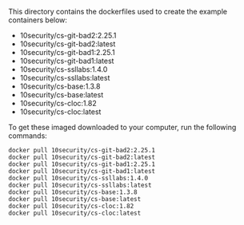 This directory contains the dockerfiles used to create the example containers below:

* 10security/cs-git-bad2:2.25.1 
* 10security/cs-git-bad2:latest 
* 10security/cs-git-bad1:2.25.1 
* 10security/cs-git-bad1:latest 
* 10security/cs-ssllabs:1.4.0 
* 10security/cs-ssllabs:latest 
* 10security/cs-base:1.3.8 
* 10security/cs-base:latest
* 10security/cs-cloc:1.82
* 10security/cs-cloc:latest

To get these imaged downloaded to your computer, run the following commands:

```
docker pull 10security/cs-git-bad2:2.25.1 
docker pull 10security/cs-git-bad2:latest 
docker pull 10security/cs-git-bad1:2.25.1 
docker pull 10security/cs-git-bad1:latest 
docker pull 10security/cs-ssllabs:1.4.0 
docker pull 10security/cs-ssllabs:latest 
docker pull 10security/cs-base:1.3.8 
docker pull 10security/cs-base:latest
docker pull 10security/cs-cloc:1.82
docker pull 10security/cs-cloc:latest
```


